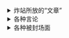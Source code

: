 <details>
<summary>炸站所放的“文章”</summary>

## 《black history》

一股机翻味

```
国际广播📢

🐟22.C黑历史，点击速看https://yu22c0w0.gihub.io/0717

YU22. C black history, click to see https://yu22c0w0.gihub.io/0717

التاريخ الأسود ، انقر فوق سرعة https://yu22c0w0.gihub.io/0717

Yu22.c Black History, vue rapide par clic https://yu22c0w0.gihub.io/0717

YU22.C Черная история, смотреть быстро  https://yu22c0w0.gihub.io/0717

+ 最新通告：🐟22.C正在睡觉，瓦尔特不知所踪，爆破组抓紧炸站，宣传员抓紧宣传，没人喷的日子真好

The harm of Genshin Impact to middle school students is as follows:
It is easy to become addicted to games, resulting in the decline of academic performance of middle school students, and% 100 leading to primary school dropout
All kinds of information in Genshin Impact's game are mixed, which is very easy to make teenagers' outlook on life and values incline and their thoughts slide.
Becoming more introverted and self-locked, exhibiting a grumpy temper, schizophrenia, irritability, selfishness, not communicating with others, and becoming more deep-well ice
Don't moderate, don't play at all!
```

可能这家伙家里没钱，键盘只有 Ctrl、C 和 V 是好的，还在用 XP 系统的破电脑

```
**只有一个水盒，水帖沙盒人民委员会政府是代表水盒的唯一合法政府，激进内容是水盒不可分割的一部分 。大家要恪守一个水盒原则，反对任何形式的“水独”。 最后祝中国社会主义运动万古长青，中华人民共和国永世长存！**

[[image https://i2.hdslb.com/bfs/archive/d466d7f1dc1c7a6c8c0617b1c2d005b76d54aa0f.jpg]]

[[[https://tieba.baidu.com/p/7716038499 |猿什毁了孩子]]]
[[module css]]
div#container-wrap {
    background: url(http://sinx.wikidot.com/local--files/post:_home/gmb.jpg) top left repeat-x;
}
div#header {
    background: url(http://sinx.wikidot.com/local--files/post:_home/logo.png) 1px 50px no-repeat;
    background-size:70px 70px
}

div#header h1 a span {
    font-size: 0px;
}
div#header h1 a:before {
    font-family: 微软雅黑;
    content: "假证网站人民委员会";
    color: #fff;
    text-shadow: 2px 2px 2px gray;
}
div#header h2 span {
    font-size:0px;
    padding: 4px;
}
div#header h2:after {
    content: "权力属于全体网站成员";
    font-weight: bold;
    color: #fff;
    padding: 19px 0;
    text-shadow: 2px 2px 1px gray;
    white-space: pre;
    letter-spacing:0px;
}
[[/module]]
```
</details>


<details>
<summary>各种言论</summary>

* http://ubmh.wikidot.com/mail/comments/show#post-5776548
* http://tuiwen.wikidot.com/forum/t-15479032#post-5783703
* http://ubmh.wikidot.com/forum/t-15477808/wodeshenfengwen#post-5785143
* http://ubmh.wikidot.com/forum/t-13986680#post-5759055
* http://ubmh.wikidot.com/j/comments/show#post-5786988
* http://ubmh.wikidot.com/forum/t-15486963/#post-5795174
* http://ubmh.wikidot.com/forum/t-15495031/
* http://ubmh.wikidot.com/forum/t-15494671/
* http://ubmh.wikidot.com/ip/comments/show#post-5797665

## 插件是个好东西
![](https://files.catbox.moe/2mdvth.jpg)

## 《骂着骂着号就半废了》
![](https://files.catbox.moe/piemyo.jpg)
![](https://files.catbox.moe/joc1g0.jpg)
</details>

<details>
<summary>各种被封场面</summary>

## 这号，注销吧
* [泛 Ceteaonia 网站对于 0717 的处置职员贴](http://truthboard.wikidot.com/blog:198/comments/show#post-5794972)
* [地下黑市对于 0717 的处置职员贴](http://ubmh.wikidot.com/forum/t-15501762/)
* [MomotokCepn 对于 0717 的处置职员贴](http://momotokcepn.wikidot.com/forum/t-15430761/)
* [Netboard 对于 0717 的处置职员贴](http://netboard.wikidot.com/forum/t-15428586/)
* [后室中分封禁公告](http://backrooms-oversight-cn.wikidot.com/forum/t-15518797/) 
* [Wikidot 联盟的公告](http://lm-wiki.wikidot.com/forum/t-15429609/)

## 《关于这家伙连用户名都不改这件事》
![](https://files.catbox.moe/7peb5u.jpg)

## 论使用 Cloudflare 的好处
![](https://files.catbox.moe/lffkvr.jpg)

</details>

<div id="tcomment"></div>
<script src="https://cdn.staticfile.org/twikoo/1.6.8/twikoo.all.min.js"></script>
<script>
twikoo.init({
  envId: 'https://comments-wiki.yu22c.eu.org/', // 腾讯云环境填 envId；Vercel 环境填地址（https://xxx.vercel.app）
  el: '#tcomment',
})
</script>
